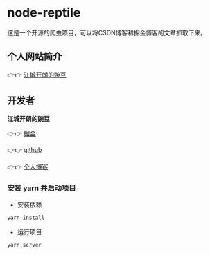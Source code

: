 # node-reptile
这是一个开源的爬虫项目，可以将CSDN博客和掘金博客的文章抓取下来。
## 个人网站简介

👉👉 [江城开朗的豌豆](https://tinyurl.com/yangtaoWeb)

## 开发者

**江城开朗的豌豆**

👉👉 [掘金](https://juejin.cn/user/3307789418773736)

👉👉 [github](https://github.com/yangtao5201314)

👉👉 [个人博客](https://blog.csdn.net/qq_48652579?type=lately)

### 安装 yarn 并启动项目

- 安装依赖

```bash
yarn install
```

- 运行项目

```bash
yarn server
```

